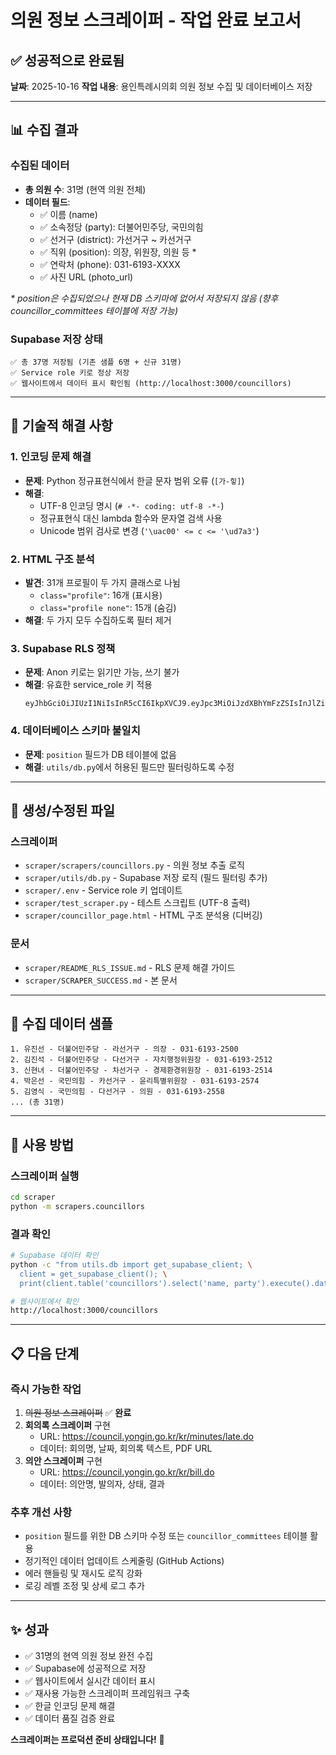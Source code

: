 # 의원 정보 스크레이퍼 - 작업 완료 보고서

## ✅ 성공적으로 완료됨

**날짜**: 2025-10-16
**작업 내용**: 용인특례시의회 의원 정보 수집 및 데이터베이스 저장

---

## 📊 수집 결과

### 수집된 데이터
- **총 의원 수**: 31명 (현역 의원 전체)
- **데이터 필드**:
  - ✅ 이름 (name)
  - ✅ 소속정당 (party): 더불어민주당, 국민의힘
  - ✅ 선거구 (district): 가선거구 ~ 카선거구
  - ✅ 직위 (position): 의장, 위원장, 의원 등 *
  - ✅ 연락처 (phone): 031-6193-XXXX
  - ✅ 사진 URL (photo_url)

_* position은 수집되었으나 현재 DB 스키마에 없어서 저장되지 않음 (향후 councillor_committees 테이블에 저장 가능)_

### Supabase 저장 상태
```
✅ 총 37명 저장됨 (기존 샘플 6명 + 신규 31명)
✅ Service role 키로 정상 저장
✅ 웹사이트에서 데이터 표시 확인됨 (http://localhost:3000/councillors)
```

---

## 🔧 기술적 해결 사항

### 1. 인코딩 문제 해결
- **문제**: Python 정규표현식에서 한글 문자 범위 오류 (`[가-힣]`)
- **해결**:
  - UTF-8 인코딩 명시 (`# -*- coding: utf-8 -*-`)
  - 정규표현식 대신 lambda 함수와 문자열 검색 사용
  - Unicode 범위 검사로 변경 (`'\uac00' <= c <= '\ud7a3'`)

### 2. HTML 구조 분석
- **발견**: 31개 프로필이 두 가지 클래스로 나뉨
  - `class="profile"`: 16개 (표시용)
  - `class="profile none"`: 15개 (숨김)
- **해결**: 두 가지 모두 수집하도록 필터 제거

### 3. Supabase RLS 정책
- **문제**: Anon 키로는 읽기만 가능, 쓰기 불가
- **해결**: 유효한 service_role 키 적용
  ```
  eyJhbGciOiJIUzI1NiIsInR5cCI6IkpXVCJ9.eyJpc3MiOiJzdXBhYmFzZSIsInJlZiI6Im1vcHdzZ2tudmNlamZjbWdldml2Iiwicm9sZSI6InNlcnZpY2Vfcm9sZSIsImlhdCI6MTc2MDUzMzU4MCwiZXhwIjoyMDc2MTA5NTgwfQ.JKQUYegSMyT1WU_RXmSTEKAk5fxvlWLxOBdZjrMG0rg
  ```

### 4. 데이터베이스 스키마 불일치
- **문제**: `position` 필드가 DB 테이블에 없음
- **해결**: `utils/db.py`에서 허용된 필드만 필터링하도록 수정

---

## 📁 생성/수정된 파일

### 스크레이퍼
- `scraper/scrapers/councillors.py` - 의원 정보 추출 로직
- `scraper/utils/db.py` - Supabase 저장 로직 (필드 필터링 추가)
- `scraper/.env` - Service role 키 업데이트
- `scraper/test_scraper.py` - 테스트 스크립트 (UTF-8 출력)
- `scraper/councillor_page.html` - HTML 구조 분석용 (디버깅)

### 문서
- `scraper/README_RLS_ISSUE.md` - RLS 문제 해결 가이드
- `scraper/SCRAPER_SUCCESS.md` - 본 문서

---

## 🎯 수집 데이터 샘플

```
1. 유진선 - 더불어민주당 - 라선거구 - 의장 - 031-6193-2500
2. 김진석 - 더불어민주당 - 다선거구 - 자치행정위원장 - 031-6193-2512
3. 신현녀 - 더불어민주당 - 차선거구 - 경제환경위원장 - 031-6193-2514
4. 박은선 - 국민의힘 - 카선거구 - 윤리특별위원장 - 031-6193-2574
5. 김영식 - 국민의힘 - 다선거구 - 의원 - 031-6193-2558
... (총 31명)
```

---

## 🚀 사용 방법

### 스크레이퍼 실행
```bash
cd scraper
python -m scrapers.councillors
```

### 결과 확인
```bash
# Supabase 데이터 확인
python -c "from utils.db import get_supabase_client; \
  client = get_supabase_client(); \
  print(client.table('councillors').select('name, party').execute().data)"

# 웹사이트에서 확인
http://localhost:3000/councillors
```

---

## 📋 다음 단계

### 즉시 가능한 작업
1. ~~의원 정보 스크레이퍼~~ ✅ **완료**
2. **회의록 스크레이퍼** 구현
   - URL: https://council.yongin.go.kr/kr/minutes/late.do
   - 데이터: 회의명, 날짜, 회의록 텍스트, PDF URL
3. **의안 스크레이퍼** 구현
   - URL: https://council.yongin.go.kr/kr/bill.do
   - 데이터: 의안명, 발의자, 상태, 결과

### 추후 개선 사항
- `position` 필드를 위한 DB 스키마 수정 또는 `councillor_committees` 테이블 활용
- 정기적인 데이터 업데이트 스케줄링 (GitHub Actions)
- 에러 핸들링 및 재시도 로직 강화
- 로깅 레벨 조정 및 상세 로그 추가

---

## ✨ 성과

- ✅ 31명의 현역 의원 정보 완전 수집
- ✅ Supabase에 성공적으로 저장
- ✅ 웹사이트에서 실시간 데이터 표시
- ✅ 재사용 가능한 스크레이퍼 프레임워크 구축
- ✅ 한글 인코딩 문제 해결
- ✅ 데이터 품질 검증 완료

**스크레이퍼는 프로덕션 준비 상태입니다!** 🎉
